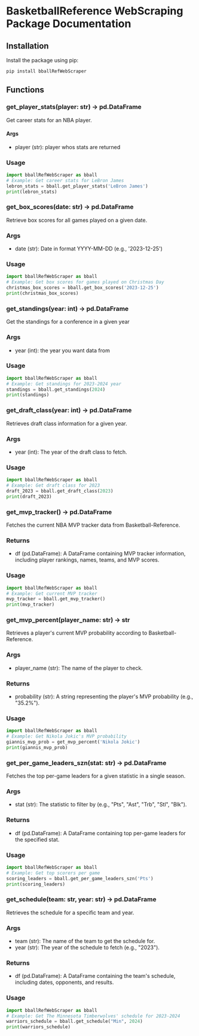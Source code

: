 # BasketballReference WebScraping Package Documentation

## Installation

Install the package using pip:

```bash
pip install bballRefWebScraper
```

## Functions

### get_player_stats(player: str) -> pd.DataFrame

Get career stats for an NBA player.

#### Args

* player (str): player whos stats are returned

### Usage

```python
import bballRefWebScraper as bball
# Example: Get career stats for LeBron James
lebron_stats = bball.get_player_stats('LeBron James')
print(lebron_stats)
```

### get_box_scores(date: str) -> pd.DataFrame

Retrieve box scores for all games played on a given date.

### Args

* date (str): Date in format YYYY-MM-DD (e.g., '2023-12-25')

### Usage

```python
import bballRefWebScraper as bball
# Example: Get box scores for games played on Christmas Day
christmas_box_scores = bball.get_box_scores('2023-12-25')
print(christmas_box_scores)
```

### get_standings(year: int) -> pd.DataFrame

Get the standings for a conference in a given year

### Args

* year (int): the year you want data from

### Usage

```python
import bballRefWebScraper as bball
# Example: Get standings for 2023-2024 year
standings = bball.get_standings(2024)
print(standings)
```

### get_draft_class(year: int) -> pd.DataFrame

Retrieves draft class information for a given year.

### Args

* year (int): The year of the draft class to fetch.

### Usage

```python
import bballRefWebScraper as bball
# Example: Get draft class for 2023
draft_2023 = bball.get_draft_class(2023)
print(draft_2023)
```

### get_mvp_tracker() -> pd.DataFrame

Fetches the current NBA MVP tracker data from Basketball-Reference.

### Returns

* df (pd.DataFrame): A DataFrame containing MVP tracker information, including player rankings, names, teams, and MVP scores.

### Usage

```python
import bballRefWebScraper as bball
# Example: Get current MVP tracker
mvp_tracker = bball.get_mvp_tracker()
print(mvp_tracker)
```

### get_mvp_percent(player_name: str) -> str

Retrieves a player's current MVP probability according to Basketball-Reference.

### Args

* player_name (str): The name of the player to check.

### Returns

* probability (str): A string representing the player's MVP probability (e.g., "35.2%").

### Usage

```python
import bballRefWebScraper as bball
# Example: Get Nikola Jokic's MVP probability
giannis_mvp_prob = get_mvp_percent('Nikola Jokic')
print(giannis_mvp_prob)
```

### get_per_game_leaders_szn(stat: str) -> pd.DataFrame

Fetches the top per-game leaders for a given statistic in a single season.

### Args

* stat (str): The statistic to filter by (e.g., "Pts", "Ast", "Trb", "Stl", "Blk").

### Returns

* df (pd.DataFrame): A DataFrame containing top per-game leaders for the specified stat.

### Usage

```python
import bballRefWebScraper as bball
# Example: Get top scorers per game
scoring_leaders = bball.get_per_game_leaders_szn('Pts')
print(scoring_leaders)
```

### get_schedule(team: str, year: str) -> pd.DataFrame

Retrieves the schedule for a specific team and year.

### Args

* team (str): The name of the team to get the schedule for.
* year (str): The year of the schedule to fetch (e.g., "2023").

### Returns

* df (pd.DataFrame): A DataFrame containing the team's schedule, including dates, opponents, and results.

### Usage

```python
import bballRefWebScraper as bball
# Example: Get The Minnesota Timberwolves' schedule for 2023-2024
warriors_schedule = bball.get_schedule("Min", 2024)
print(warriors_schedule)
```
